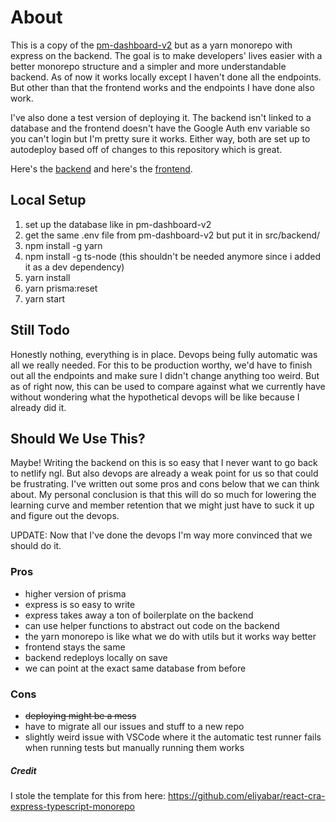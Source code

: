 # About
This is a copy of the [pm-dashboard-v2](https://github.com/Northeastern-Electric-Racing/PM-Dashboard-v2) but as a yarn monorepo with express on the backend. The goal is to make developers' lives easier with a better monorepo structure and a simpler and more understandable backend. As of now it works  locally except I haven't done all the endpoints. But other than that the frontend works and the endpoints I have done also work.

I've also done a test version of deploying it. The backend isn't linked to a database and the frontend doesn't have the Google Auth env variable so you can't login but I'm pretty sure it works. Either way, both are set up to autodeploy based off of changes to this repository which is great.

Here's the [backend](http://finishlineexpresstest-env.eba-6y4pbqnh.us-east-2.elasticbeanstalk.com/) and here's the [frontend](https://resonant-platypus-dff12b.netlify.app/login).


## Local Setup
1. set up the database like in pm-dashboard-v2
2. get the same .env file from pm-dashboard-v2 but put it in src/backend/
3. npm install -g yarn
4. npm install -g ts-node (this shouldn't be needed anymore since i added it as a dev dependency)
5. yarn install
6. yarn prisma:reset
7. yarn start


## Still Todo
Honestly nothing, everything is in place. Devops being fully automatic was all we really needed. For this to be production worthy, we'd have to finish out all the endpoints and make sure I didn't change anything too weird. But as of right now, this can be used to compare against what we currently have without wondering what the hypothetical devops will be like because I already did it.


## Should We Use This?
Maybe! Writing the backend on this is so easy that I never want to go back to netlify ngl. But also devops are already a weak point for us so that could be frustrating. I've written out some pros and cons below that we can think about. My personal conclusion is that this will do so much for lowering the learning curve and member retention that we might just have to suck it up and figure out the devops.

UPDATE: Now that I've done the devops I'm way more convinced that we should do it.


### Pros
- higher version of prisma
- express is so easy to write
- express takes away a ton of boilerplate on the backend
- can use helper functions to abstract out code on the backend
- the yarn monorepo is like what we do with utils but it works way better
- frontend stays the same
- backend redeploys locally on save
- we can point at the exact same database from before


### Cons
- ~~deploying might be a mess~~
- have to migrate all our issues and stuff to a new repo
- slightly weird issue with VSCode where it the automatic test runner fails when running tests but manually running them works


##### Credit
I stole the template for this from here: https://github.com/eliyabar/react-cra-express-typescript-monorepo
